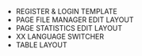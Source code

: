 - REGISTER & LOGIN TEMPLATE
- PAGE FILE MANAGER EDIT LAYOUT
- PAGE STATISTICS EDIT LAYOUT
- XX LANGUAGE SWITCHER
- TABLE LAYOUT
